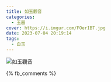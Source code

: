 ```yaml
---
title: 如玉觀音
categories:
  - 玉器
cover: https://i.imgur.com/FOerIBT.jpg
date: 2023-07-04 20:19:14
tags:
  - 白玉
---
```


![如玉觀音](https://i.imgur.com/FOerIBT.jpg)

{% fb_comments %}

